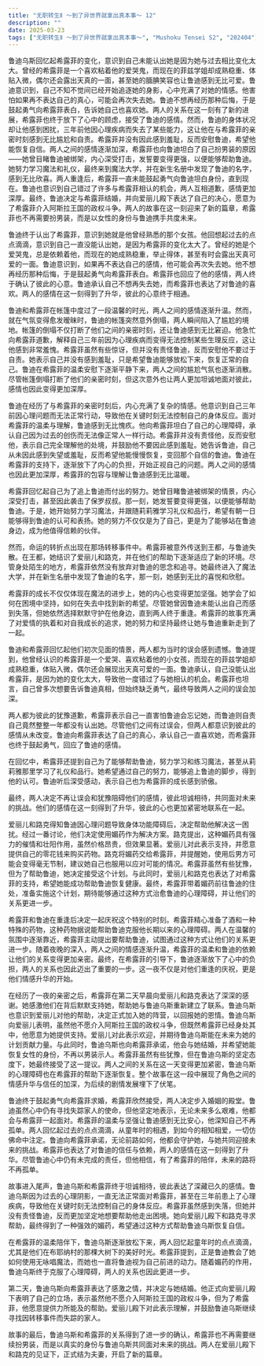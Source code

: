 ```yaml
---
title: "无职转生Ⅱ ～到了异世界就拿出真本事～ 12"
description: ""
date: 2025-03-23
tags: ["无职转生Ⅱ ～到了异世界就拿出真本事～", "Mushoku Tensei S2", "202404"]
---
```


鲁迪乌斯回忆起希露菲的变化，意识到自己未能认出她是因为她与过去相比变化太大。曾经的希露菲是一个喜欢粘着他的爱哭鬼，而现在的菲兹学姐却成熟稳重、体贴入微，偶尔还会露出天真的一面，甚至她的腼腆笑容也让鲁迪感到无比可爱。鲁迪意识到，自己不知不觉间已经开始追逐她的身影，心中充满了对她的情感。他害怕如果再不表达自己的真心，可能会再次失去她。鲁迪不想再经历那种后悔，于是鼓起勇气向希露菲表白，告诉她自己也喜欢她。两人的关系在这一刻有了新的进展，希露菲也终于放下了心中的顾虑，接受了鲁迪的感情。然而，鲁迪的身体状况却让他感到困扰，三年前他因心理疾病而失去了某些能力，这让他在与希露菲的亲密时刻感到无比尴尬和自责。希露菲并没有因此感到羞耻，反而安慰鲁迪，希望他能恢复自信。两人之间的感情逐渐加深，希露菲也向鲁迪坦白了自己扮男装的原因——她曾目睹鲁迪被绑架，内心深受打击，发誓要变得更强，以便能够帮助鲁迪。她努力学习魔法和礼仪，最终来到魔法大学，并在新生名册中发现了鲁迪的名字，感到无比欣喜。两人重逢后，希露菲一直未能鼓起勇气向鲁迪坦白身份，直到现在。鲁迪也意识到自己错过了许多与希露菲相认的机会，两人互相道歉，感情更加深厚。最终，鲁迪决定与希露菲结婚，并向爱丽儿殿下表达了自己的决心，愿意为了希露菲介入阿斯拉王国的政权斗争。两人的故事在这一刻迎来了新的篇章，希露菲也不再需要扮男装，而是以女性的身份与鲁迪携手共度未来。

鲁迪终于认出了希露菲，意识到她就是他曾经熟悉的那个女孩。他回想起过去的点点滴滴，意识到自己一直没能认出她，是因为希露菲的变化太大了。曾经的她是个爱哭鬼，总是依赖着他，而现在的她成熟稳重，举止得体，甚至有时会露出天真可爱的一面。鲁迪意识到，如果再不表达自己的感情，他可能会再次失去她。他不想再经历那种后悔，于是鼓起勇气向希露菲表白。希露菲也回应了他的感情，两人终于确认了彼此的心意。鲁迪承认自己不想再失去她，而希露菲也表达了对鲁迪的喜欢。两人的感情在这一刻得到了升华，彼此的心意终于相通。

鲁迪和希露菲在帐篷中度过了一段温馨的时光，两人之间的感情逐渐升温。然而，就在气氛变得愈发暧昧时，鲁迪的帐篷突然意外倒塌，两人瞬间陷入了尴尬的境地。帐篷的倒塌不仅打断了他们之间的亲密时刻，还让鲁迪感到无比窘迫。他急忙向希露菲道歉，解释自己三年前因为心理疾病而变得无法控制某些生理反应，这让他感到非常羞愧。希露菲虽然有些惊讶，但并没有责怪鲁迪，反而安慰他不要过于自责。她表示自己并没有感到羞耻，只是希望鲁迪能够放松下来，恢复正常的自己。鲁迪在希露菲的温柔安慰下逐渐平静下来，两人之间的尴尬气氛也逐渐消散。尽管帐篷倒塌打断了他们的亲密时刻，但这次意外也让两人更加坦诚地面对彼此，感情也因此变得更加深厚。

鲁迪在经历了与希露菲的亲密时刻后，内心充满了复杂的情感。他意识到自己三年前因心理问题而无法正常行动，导致他在关键时刻无法控制自己的身体反应。面对希露菲的温柔与理解，鲁迪感到无比愧疚。他向希露菲坦白了自己的心理障碍，承认自己因为过去的创伤而无法像正常人一样行动。希露菲并没有责怪他，反而安慰他，表示自己完全理解他的处境，并鼓励他不要因此感到羞耻。她告诉鲁迪，自己从未因此感到失望或羞耻，反而希望他能慢慢恢复，变回那个自信的鲁迪。鲁迪在希露菲的支持下，逐渐放下了内心的负担，开始正视自己的问题。两人之间的感情也因此更加深厚，希露菲的包容与理解让鲁迪感到无比温暖。

希露菲回忆起自己为了追上鲁迪而付出的努力。她曾目睹鲁迪被绑架的情景，内心深受打击，甚至因此袭击了保罗叔叔。那一刻，她发誓要变得更强，以便能够帮助鲁迪。于是，她开始努力学习魔法，并跟随莉莉雅学习礼仪和品行，希望有朝一日能够得到鲁迪的认可和表扬。她的努力不仅仅是为了自己，更是为了能够站在鲁迪身边，成为他值得信赖的伙伴。

然而，命运的转折点出现在那场转移事件中。希露菲被意外传送到王都，与鲁迪失散。在王都，她结识了爱丽儿和路克，并在他们的帮助下逐渐适应了新的环境。尽管身处陌生的地方，希露菲依然没有放弃对鲁迪的思念和追寻。她最终进入了魔法大学，并在新生名册中发现了鲁迪的名字，那一刻，她感到无比的喜悦和欣慰。

希露菲的成长不仅仅体现在魔法的进步上，她的内心也变得更加坚强。她学会了如何在困境中坚持，如何在失去中找到新的希望。尽管她曾因鲁迪未能认出自己而感到失落，但她依然选择默默守护在他身边，直到两人终于重逢。希露菲的故事充满了对爱情的执着和对自我成长的追求，她的努力和坚持最终让她与鲁迪重新走到了一起。

鲁迪和希露菲回忆起他们初次见面的情景，两人都为当时的误会感到遗憾。鲁迪提到，他曾经认识的希露菲是一个爱哭、喜欢粘着他的小女孩，而现在的菲兹学姐却成熟稳重，体贴入微，偶尔还会展现出天真可爱的一面。鲁迪承认，自己没能认出希露菲，是因为她的变化太大，导致他一度错过了与她相认的机会。希露菲也坦言，自己曾多次想要告诉鲁迪真相，但始终缺乏勇气，最终导致两人之间的误会加深。

两人都为彼此的犹豫道歉，希露菲表示自己一直害怕鲁迪会忘记她，而鲁迪则自责自己竟然整整一年都没有认出她。尽管他们之间有过误会，但两人都意识到彼此的感情从未改变。鲁迪向希露菲表达了自己的真心，承认自己一直喜欢她，而希露菲也终于鼓起勇气，回应了鲁迪的感情。

在回忆中，希露菲还提到自己为了能够帮助鲁迪，努力学习和练习魔法，甚至从莉莉雅那里学习了礼仪和品行。她希望通过自己的努力，能够追上鲁迪的脚步，得到他的认可。鲁迪听后深受感动，表示自己也为希露菲的成长感到骄傲。

最终，两人决定不再让误会和犹豫阻碍他们的感情，彼此坦诚相待，共同面对未来的挑战。他们的感情在这一刻得到了升华，彼此的心也更加紧密地联系在一起。

爱丽儿和路克得知鲁迪因心理问题导致身体功能障碍后，决定帮助他解决这一困扰。经过一番讨论，他们决定使用媚药作为解决方案。路克提出，这种媚药具有强力的催情和壮阳作用，虽然价格昂贵，但效果显著。爱丽儿对此表示支持，并愿意提供自己的零花钱来购买药物。路克将媚药交给希露菲，并提醒她，使用后男方可能会变得毫无节制，建议她自己也服用以应对可能的情况。希露菲虽然有些犹豫，但为了帮助鲁迪，她决定接受这个计划。与此同时，爱丽儿和路克也表达了对希露菲的支持，希望她能成功帮助鲁迪恢复健康。最终，希露菲带着媚药前往鲁迪的住处，准备实施这个计划，期待能够通过这种方式治愈鲁迪的心理障碍，并让他们的关系更进一步。

希露菲和鲁迪在重逢后决定一起庆祝这个特别的时刻。希露菲精心准备了酒和一种特殊的药物，这种药物据说能帮助鲁迪克服他长期以来的心理障碍。两人在温馨的氛围中逐渐靠近，希露菲主动提出要帮助鲁迪，试图通过这种方式让他们的关系更进一步。随着夜晚的深入，两人之间的情感逐渐升温，希露菲的温柔和鲁迪的依赖让他们的关系变得更加亲密。最终，在希露菲的引导下，鲁迪逐渐放下了心中的负担，两人的关系也因此迈出了重要的一步。这一夜不仅是对他们重逢的庆祝，更是他们情感升华的开始。

在经历了一夜的亲密之后，希露菲在第二天早晨向爱丽儿和路克表达了深深的感谢。她感激他们在背后默默支持她，帮助她与鲁迪乌斯重新建立了联系。鲁迪乌斯也意识到爱丽儿对他的帮助，决定正式加入她的阵营，以回报她的恩情。鲁迪乌斯向爱丽儿表明，虽然他不愿介入阿斯拉王国的政权斗争，但既然希露菲已经身处其中，他愿意为她提供支持。爱丽儿对此表示欢迎，并期待鲁迪乌斯能在未来为她的计划贡献力量。与此同时，鲁迪乌斯也向希露菲承诺，他会与她结婚，并希望她能恢复女性的身份，不再以男装示人。希露菲虽然有些犹豫，但在鲁迪乌斯的坚定态度下，她最终接受了这一提议。两人之间的关系在这一天变得更加紧密，鲁迪乌斯的心理障碍也在希露菲的帮助下逐渐恢复。整个故事在这一段中展现了角色之间的情感升华与信任的加深，为后续的剧情发展埋下了伏笔。

鲁迪终于鼓起勇气向希露菲求婚，希露菲欣然接受，两人决定步入婚姻的殿堂。鲁迪虽然心中仍有寻找失踪家人的使命，但他坚定地表示，无论未来多么艰难，他都会与希露菲一起面对。希露菲的温柔与坚强让鲁迪感到无比安心，他深知自己不再孤单。两人回忆起过去的点点滴滴，从童年时的相遇，到如今的相知相爱，一切仿佛命中注定。鲁迪向希露菲承诺，无论前路如何，他都会守护她，与她共同迎接未来的挑战。希露菲也表达了对鲁迪的信任与依赖，两人的感情在这一刻得到了升华。尽管鲁迪心中仍有未完成的责任，但他相信，有了希露菲的陪伴，未来的路将不再孤单。

故事进入尾声，鲁迪乌斯和希露菲终于坦诚相待，彼此表达了深藏已久的感情。鲁迪乌斯因为过去的心理阴影，一直无法正常面对希露菲，甚至在三年前患上了心理疾病，导致他在关键时刻无法控制自己的身体反应。希露菲虽然感到失落，但她并没有责怪鲁迪，反而更加坚定地想要帮助他走出困境。她向爱丽儿殿下和路克寻求帮助，最终得到了一种强效的媚药，希望通过这种方式帮助鲁迪乌斯恢复自信。

在希露菲的温柔陪伴下，鲁迪乌斯逐渐放松下来，两人回忆起童年时的点点滴滴，尤其是他们在布耶纳村的那棵大树下的美好时光。希露菲提到，正是鲁迪教会了她如何使用无咏唱魔法，而她也一直将鲁迪视为自己前进的动力。随着媚药的作用，鲁迪乌斯终于克服了心理障碍，两人的关系也因此更进一步。

第二天，鲁迪乌斯向希露菲表达了感激之情，并决定与她结婚。他正式向爱丽儿殿下表明了自己的立场，表示虽然他不愿介入阿斯拉王国的政权斗争，但为了希露菲，他愿意提供力所能及的帮助。爱丽儿殿下对此表示理解，并鼓励鲁迪乌斯继续寻找因转移事件而失踪的家人。

故事的最后，鲁迪乌斯和希露菲的关系得到了进一步的确认，希露菲也不再需要继续扮男装，而是以真实的身份与鲁迪乌斯共同面对未来的挑战。两人在爱丽儿殿下和路克的见证下，正式结为夫妻，开启了新的篇章。